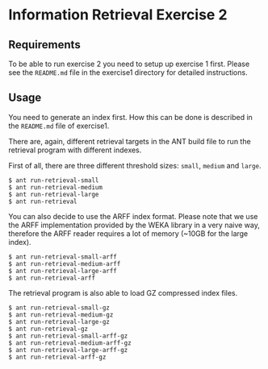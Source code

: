 Information Retrieval Exercise 2
================================

Requirements
------------

To be able to run exercise 2 you need to setup up exercise 1 first. Please see the `README.md` file in the exercise1 directory for detailed instructions.

Usage
-----

You need to generate an index first. How this can be done is described in the `README.md` file of exercise1.

There are, again, different retrieval targets in the ANT build file to run the retrieval program with different indexes.

First of all, there are three different threshold sizes: `small`, `medium` and `large`.

	$ ant run-retrieval-small
	$ ant run-retrieval-medium
	$ ant run-retrieval-large
	$ ant run-retrieval
	
You can also decide to use the ARFF index format. Please note that we use the ARFF implementation provided by the WEKA library in a very naive way, therefore the ARFF reader requires a lot of memory (~10GB for the large index).

	$ ant run-retrieval-small-arff
	$ ant run-retrieval-medium-arff
	$ ant run-retrieval-large-arff
	$ ant run-retrieval-arff
	
The retrieval program is also able to load GZ compressed index files.

	$ ant run-retrieval-small-gz
	$ ant run-retrieval-medium-gz
	$ ant run-retrieval-large-gz
	$ ant run-retrieval-gz
	$ ant run-retrieval-small-arff-gz
	$ ant run-retrieval-medium-arff-gz
	$ ant run-retrieval-large-arff-gz
	$ ant run-retrieval-arff-gz
	
